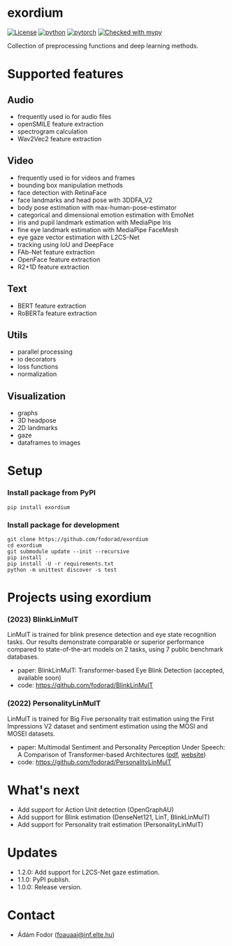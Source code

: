 # exordium
[![License](https://img.shields.io/badge/license-MIT-yellow.svg)](LICENSE)
[![python](https://img.shields.io/badge/Python-3.11-3776AB.svg?style=flat&logo=python&logoColor=white)](https://www.python.org)
[![pytorch](https://img.shields.io/badge/PyTorch-2.0.1-EE4C2C.svg?style=flat&logo=pytorch)](https://pytorch.org)
[![Checked with mypy](https://www.mypy-lang.org/static/mypy_badge.svg)](https://www.mypy-lang.org/)

Collection of preprocessing functions and deep learning methods.

# Supported features
## Audio
* frequently used io for audio files
* openSMILE feature extraction
* spectrogram calculation
* Wav2Vec2 feature extraction

## Video
* frequently used io for videos and frames
* bounding box manipulation methods
* face detection with RetinaFace
* face landmarks and head pose with 3DDFA_V2
* body pose estimation with max-human-pose-estimator
* categorical and dimensional emotion estimation with EmoNet
* iris and pupil landmark estimation with MediaPipe Iris
* fine eye landmark estimation with MediaPipe FaceMesh
* eye gaze vector estimation with L2CS-Net
* tracking using IoU and DeepFace
* FAb-Net feature extraction
* OpenFace feature extraction
* R2+1D feature extraction

## Text
* BERT feature extraction
* RoBERTa feature extraction

## Utils
* parallel processing
* io decorators
* loss functions
* normalization

## Visualization
* graphs
* 3D headpose
* 2D landmarks
* gaze
* dataframes to images

# Setup
### Install package from PyPI
```
pip install exordium
```

### Install package for development
```
git clone https://github.com/fodorad/exordium
cd exordium
git submodule update --init --recursive
pip install .
pip install -U -r requirements.txt
python -m unittest discover -s test
```

# Projects using exordium

### (2023) BlinkLinMulT
LinMulT is trained for blink presence detection and eye state recognition tasks.
Our results demonstrate comparable or superior performance compared to state-of-the-art models on 2 tasks, using 7 public benchmark databases.
* paper: BlinkLinMulT: Transformer-based Eye Blink Detection (accepted, available soon)
* code: https://github.com/fodorad/BlinkLinMulT

### (2022) PersonalityLinMulT
LinMulT is trained for Big Five personality trait estimation using the First Impressions V2 dataset and sentiment estimation using the MOSI and MOSEI datasets.
* paper: Multimodal Sentiment and Personality Perception Under Speech: A Comparison of Transformer-based Architectures ([pdf](https://proceedings.mlr.press/v173/fodor22a/fodor22a.pdf), [website](https://proceedings.mlr.press/v173/fodor22a.html))
* code: https://github.com/fodorad/PersonalityLinMulT

# What's next
* Add support for Action Unit detection (OpenGraphAU)
* Add support for Blink estimation (DenseNet121, LinT, BlinkLinMulT)
* Add support for Personality trait estimation (PersonalityLinMulT)

# Updates
* 1.2.0: Add support for L2CS-Net gaze estimation.
* 1.1.0: PyPI publish.
* 1.0.0: Release version.

# Contact
* Ádám Fodor (foauaai@inf.elte.hu)